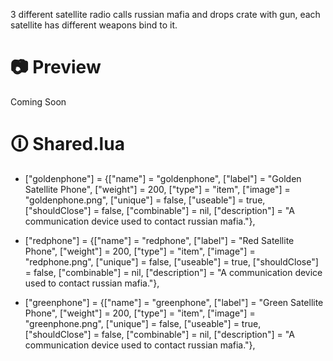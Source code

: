 3 different satellite radio calls russian mafia and drops crate with gun, each satellite has different weapons bind to it. 

# 📷 Preview
Coming Soon

# 🛈 Shared.lua

* ["goldenphone"]  = {["name"] = "goldenphone", ["label"] = "Golden Satellite Phone",	 ["weight"] = 200, 		["type"] = "item", 		["image"] = "goldenphone.png", 	["unique"] = false, 	["useable"] = true, 	["shouldClose"] = false,   ["combinable"] = nil,   ["description"] = "A communication device used to contact russian mafia."},

* ["redphone"]     = {["name"] = "redphone",    ["label"] = "Red Satellite Phone",	 ["weight"] = 200, 		["type"] = "item", 		["image"] = "redphone.png", 	["unique"] = false, 	["useable"] = true, 	["shouldClose"] = false,   ["combinable"] = nil,   ["description"] = "A communication device used to contact russian mafia."},

* ["greenphone"] 	 = {["name"] = "greenphone",  ["label"] = "Green Satellite Phone",	 ["weight"] = 200, 		["type"] = "item", 		["image"] = "greenphone.png", 	["unique"] = false, 	["useable"] = true, 	["shouldClose"] = false,   ["combinable"] = nil,   ["description"] = "A communication device used to contact russian mafia."},

